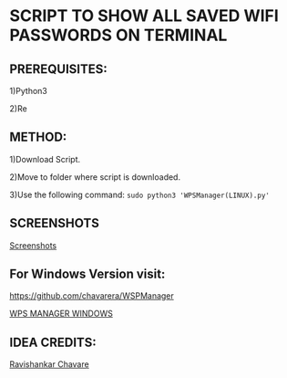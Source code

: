 # SCRIPT TO SHOW ALL SAVED WIFI PASSWORDS ON TERMINAL

## PREREQUISITES:
  1)Python3
  
  2)Re

## METHOD:
  1)Download Script.
  
  2)Move to folder where script is downloaded.
  
  3)Use the following command:
    `sudo python3 'WPSManager(LINUX).py'`

## SCREENSHOTS
  [Screenshots](https://github.com/RoyalEagle73/WPS-Manager-LINUX-/wiki/SCREESHOTS)

## For Windows Version visit:
  https://github.com/chavarera/WSPManager
  
  [WPS MANAGER WINDOWS](https://github.com/chavarera/WSPManager)
  
  
## IDEA CREDITS: 
  [Ravishankar Chavare](https://github.com/chavarera)
